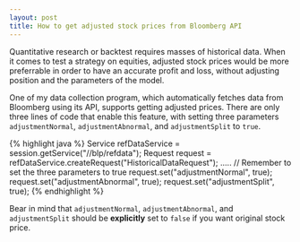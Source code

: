 ```yaml
---
layout: post
title: How to get adjusted stock prices from Bloomberg API
---
```


Quantitative research or backtest requires masses of historical data. When it comes to test a strategy on equities, adjusted stock prices would be more preferrable in order to have an accurate profit and loss, without adjusting position and the parameters of the model.

One of my data collection program, which automatically fetches data from Bloomberg using its API, supports getting adjusted prices. There are only three lines of code that enable this feature, with setting three parameters `adjustmentNormal`, `adjustmentAbnormal`, and `adjustmentSplit` to `true`.


{% highlight java %}
Service refDataService = session.getService("//blp/refdata");
Request request = refDataService.createRequest("HistoricalDataRequest");
.....
// Remember to set the three parameters to true
request.set("adjustmentNormal", true);
request.set("adjustmentAbnormal", true);
request.set("adjustmentSplit", true);
{% endhighlight %}

Bear in mind that `adjustmentNormal`, `adjustmentAbnormal`, and `adjustmentSplit` should be **explicitly** set to `false` if you want original stock price.